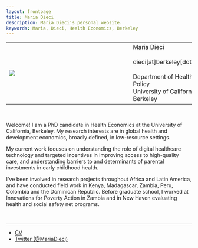 ```yaml
---
layout: frontpage
title: Maria Dieci
description: Maria Dieci's personal website. 
keywords: Maria, Dieci, Health Economics, Berkeley
---
```


<table width="100%">
<tr>
   <td> 
   <div style="width:300px;">
   <img src="{{ BASE_PATH }}/assets/headshot.jpg">
   </div>
   </td>
   <td>
   &nbsp;
   </td>
   <td style="vertical-align:middle">
   Maria Dieci<br>
   <br>
   dieci[at]berkeley[dot]edu<br>
   <br>
   Department of Health Policy<br>
   University of California, Berkeley<br>
   </td>
</tr>
</table>

<br>

Welcome! I am a PhD candidate in Health Economics at the University of California, Berkeley. My research interests are in global health and development economics, broadly defined, in low-resource settings. <br /> 

My current work focuses on understanding the role of digital healthcare technology and targeted incentives in improving access to high-quality care, and understanding barriers to and determinants of parental investments in early childhood health.  <br /> 

I've been involved in research projects throughout Africa and Latin America, and have conducted field work in Kenya, Madagascar, Zambia, Peru, Colombia and the Dominican Republic. Before graduate school, I worked at Innovations for Poverty Action in Zambia and in New Haven evaluating health and social safety net programs.

<br>

---
<div class="navbar">
  <div class="navbar-inner">
      <ul class="nav">
          <li><a href="{{ BASE_PATH }}/assets/MDieci_CV.pdf">CV</a></li>
          <li><a href="https://twitter.com/MariaDieci">Twitter (@MariaDieci)</a></li>
      </ul>
  </div>
</div>